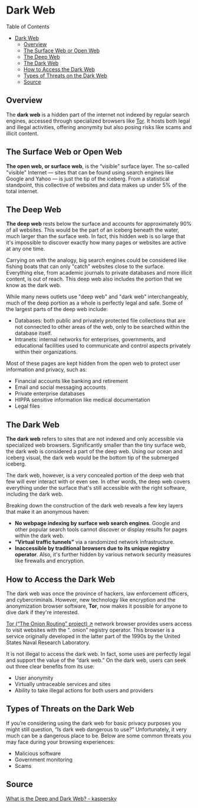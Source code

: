 # Dark Web

Table of Contents

- [Dark Web](#dark-web)
  - [Overview](#overview)
  - [The Surface Web or Open Web](#the-surface-web-or-open-web)
  - [The Deep Web](#the-deep-web)
  - [The Dark Web](#the-dark-web)
  - [How to Access the Dark Web](#how-to-access-the-dark-web)
  - [Types of Threats on the Dark Web](#types-of-threats-on-the-dark-web)
  - [Source](#source)

## Overview

The **dark web** is a hidden part of the internet not indexed by regular search engines, accessed through specialized browsers like [Tor](https://www.torproject.org/). It hosts both legal and illegal activities, offering anonymity but also posing risks like scams and illicit content.

## The Surface Web or Open Web

**The open web, or surface web**, is the “visible” surface layer. The so-called "visible" Internet — sites that can be found using search engines like Google and Yahoo — is just the tip of the iceberg. From a statistical standpoint, this collective of websites and data makes up under 5% of the total internet.

## The Deep Web

**The deep web** rests below the surface and accounts for approximately 90% of all websites. This would be the part of an iceberg beneath the water, much larger than the surface web. In fact, this hidden web is so large that it's impossible to discover exactly how many pages or websites are active at any one time.

Carrying on with the analogy, big search engines could be considered like fishing boats that can only "catch" websites close to the surface. Everything else, from academic journals to private databases and more illicit content, is out of reach. This deep web also includes the portion that we know as the dark web.

While many news outlets use "deep web" and "dark web" interchangeably, much of the deep portion as a whole is perfectly legal and safe. Some of the largest parts of the deep web include:

- Databases: both public and privately protected file collections that are not connected to other areas of the web, only to be searched within the database itself.
- Intranets: internal networks for enterprises, governments, and educational facilities used to communicate and control aspects privately within their organizations.

Most of these pages are kept hidden from the open web to protect user information and privacy, such as:

- Financial accounts like banking and retirement
- Email and social messaging accounts
- Private enterprise databases
- HIPPA sensitive information like medical documentation
- Legal files

## The Dark Web

**The dark web** refers to sites that are not indexed and only accessible via specialized web browsers. Significantly smaller than the tiny surface web, the dark web is considered a part of the deep web. Using our ocean and iceberg visual, the dark web would be the bottom tip of the submerged iceberg.

The dark web, however, is a very concealed portion of the deep web that few will ever interact with or even see. In other words, the deep web covers everything under the surface that's still accessible with the right software, including the dark web.

Breaking down the construction of the dark web reveals a few key layers that make it an anonymous haven:

- **No webpage indexing by surface web search engines**. Google and other popular search tools cannot discover or display results for pages within the dark web.
- **“Virtual traffic tunnels”** via a randomized network infrastructure.
- **Inaccessible by traditional browsers due to its unique registry operator**. Also, it's further hidden by various network security measures like firewalls and encryption.

## How to Access the Dark Web

The dark web was once the province of hackers, law enforcement officers, and cybercriminals. However, new technology like encryption and the anonymization browser software, **Tor**, now makes it possible for anyone to dive dark if they're interested.

[Tor (“The Onion Routing” project) ↗](https://www.torproject.org/) network browser provides users access to visit websites with the “. onion” registry operator. This browser is a service originally developed in the latter part of the 1990s by the United States Naval Research Laboratory.

It is not illegal to access the dark web. In fact, some uses are perfectly legal and support the value of the “dark web.” On the dark web, users can seek out three clear benefits from its use:

- User anonymity
- Virtually untraceable services and sites
- Ability to take illegal actions for both users and providers

## Types of Threats on the Dark Web

If you’re considering using the dark web for basic privacy purposes you might still question, “Is dark web dangerous to use?” Unfortunately, it very much can be a dangerous place to be. Below are some common threats you may face during your browsing experiences:

- Malicious software
- Government monitoring
- Scams

## Source

[What is the Deep and Dark Web? - kaspersky](https://www.kaspersky.com/resource-center/threats/deep-web)
